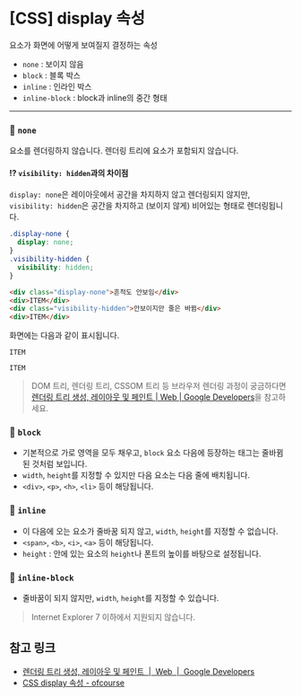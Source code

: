 # [CSS] display 속성
요소가 화면에 어떻게 보여질지 결정하는 속성

* `none` : 보이지 않음
* `block` : 블록 박스
* `inline` : 인라인 박스
* `inline-block` : block과 inline의 중간 형태

***

### 🔸 `none`
요소를 렌더링하지 않습니다. 렌더링 트리에 요소가 포함되지 않습니다.

#### ⁉️ `visibility: hidden`과의 차이점
 `display: none`은 레이아웃에서 공간을 차지하지 않고 렌더링되지 않지만, `visibility: hidden`은 공간을 차지하고 (보이지 않게) 비어있는 형태로 렌더링됩니다.

```css
.display-none {
  display: none;
}
.visibility-hidden {
  visibility: hidden;
}
```

```html
<div class="display-none">흔적도 안보임</div>
<div>ITEM</div>
<div class="visibility-hidden">안보이지만 줄은 바뀜</div> 
<div>ITEM</div>
```

화면에는 다음과 같이 표시됩니다.

```
ITEM

ITEM
```

> DOM 트리, 렌더링 트리, CSSOM 트리 등 브라우저 렌더링 과정이 궁금하다면 [렌더링 트리 생성, 레이아웃 및 페인트  |  Web  |  Google Developers](https://developers.google.com/web/fundamentals/performance/critical-rendering-path/render-tree-construction?hl=ko)을 참고하세요.

### 🔸 `block`
* 기본적으로 가로 영역을 모두 채우고, `block` 요소 다음에 등장하는 태그는 줄바뀜 된 것처럼 보입니다.
* `width`, `height`를 지정할 수 있지만 다음 요소는 다음 줄에 배치됩니다.
* `<div>`, `<p>`, `<h>`, `<li>` 등이 해당됩니다.

### 🔸 `inline`
* 이 다음에 오는 요소가 줄바꿈 되지 않고, `width`, `height`를 지정할 수 없습니다.
* `<span>`, `<b>`, `<i>`, `<a>` 등이 해당됩니다.
* `height` : 안에 있는 요소의 `height`나 폰트의 높이를 바탕으로 설정됩니다.

### 🔸 `inline-block `
* 줄바꿈이 되지 않지만, `width`, `height`를 지정할 수 있습니다.

> Internet Explorer 7 이하에서 지원되지 않습니다.


## 참고 링크
* [렌더링 트리 생성, 레이아웃 및 페인트  |  Web  |  Google Developers](https://developers.google.com/web/fundamentals/performance/critical-rendering-path/render-tree-construction?hl=ko)
* [CSS display 속성 - ofcourse](https://ofcourse.kr/css-course/display-%EC%86%8D%EC%84%B1)

